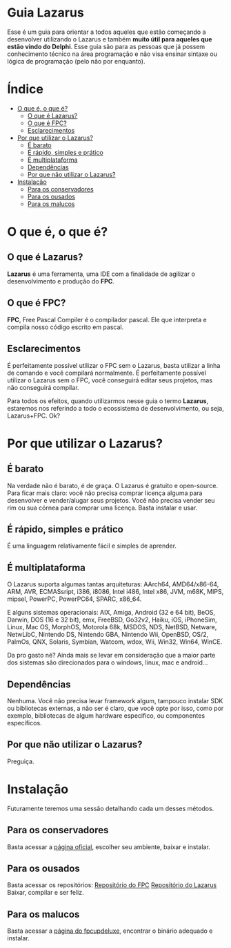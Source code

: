 # Guia Lazarus

Esse é um guia para orientar a todos aqueles que estão começando a desenvolver utilizando o Lazarus e também **muito útil para aqueles que estão vindo do Delphi**. Esse guia são para as pessoas que já possem conhecimento técnico na área programação e não visa ensinar sintaxe ou lógica de programação (pelo não por enquanto).

# Índice

- [O que é, o que é?](#O-que-&eacute;-o-que-&eacute;)
  * [O que é Lazarus?](#O-que-&eacute;-Lazarus)
  * [O que é FPC?](#O-que-&eacute;-FPC)
  * [Esclarecimentos](#Esclarecimentos)
- [Por que utilizar o Lazarus?](#Por-que-utilizar-o-Lazarus)
  * [É barato](#&Eacute;-barato)
  * [É rápido, simples e prático](#&Eacute;-r&aacute;pido-simples-e-pr&aacute;tico)
  * [É multiplataforma](#&Eacute;-multiplataforma)
  * [Dependências](#Depend&ecirc;ncias)
  * [Por que não utilizar o Lazarus?](#Por-que-n&atilde;o-utilizar-o-Lazarus)
- [Instalação](#Instala&ccedil;&atilde;o)
  * [Para os conservadores](#Para-os-conservadores)
  * [Para os ousados](#Para-os-ousados)
  * [Para os malucos](#Para-os-malucos)

# O que é, o que é?

## O que é Lazarus?
**Lazarus** é uma ferramenta, uma IDE com a finalidade de agilizar o desenvolvimento e produção do **FPC**. 

## O que é FPC?
**FPC**, Free Pascal Compiler é o compilador pascal. Ele que interpreta e compila nosso código escrito em pascal.

## Esclarecimentos
É perfeitamente possível utilizar o FPC sem o Lazarus, basta utilizar a linha de comando e você compilará normalmente. É perfeitamente possível utilizar o Lazarus sem o FPC, você conseguirá editar seus projetos, mas não conseguirá compilar. 

Para todos os efeitos, quando utilizarmos nesse guia o termo **Lazarus**, estaremos nos referindo a todo o ecossistema de desenvolvimento, ou seja, Lazarus+FPC. Ok?

# Por que utilizar o Lazarus?

## É barato
Na verdade não é barato, é de graça. O Lazarus é gratuito e open-source. Para ficar mais claro: você não precisa comprar licença alguma para desenvolver e vender/alugar seus projetos. Você não precisa vender seu rim ou sua córnea para comprar uma licença. Basta instalar e usar.

## É rápido, simples e prático
É uma linguagem relativamente fácil e simples de aprender.

## É multiplataforma
O Lazarus suporta algumas tantas arquiteturas: AArch64, AMD64/x86-64, ARM, AVR, ECMASsript, i386, i8086, Intel i486, Intel x86, JVM, m68K, MIPS, mipsel, PowerPC, PowerPC64, SPARC, x86_64.

E alguns sistemas operacionais: AIX, Amiga, Android (32 e 64 bit), BeOS, Darwin, DOS (16 e 32 bit), emx, FreeBSD, Go32v2, Haiku, iOS, iPhoneSim, Linux, Mac OS, MorphOS, Motorola 68k, MSDOS, NDS, NetBSD, Netware, NetwLibC, Nintendo DS, Nintendo GBA, Nintendo Wii, OpenBSD, OS/2, PalmOs, QNX, Solaris, Symbian, Watcom, wdox, Wii, Win32, Win64, WinCE.

Da pro gasto né? Ainda mais se levar em consideração que a maior parte dos sistemas são direcionados para o windows, linux, mac e android...

## Dependências
Nenhuma. Você não precisa levar framework algum, tampouco instalar SDK ou bibliotecas externas, a não ser é claro, que você opte por isso, como por exemplo, bibliotecas de algum hardware especifico, ou componentes específicos.

## Por que não utilizar o Lazarus?
Preguiça.

# Instalação

Futuramente teremos uma sessão detalhando cada um desses métodos.

## Para os conservadores
Basta acessar a [página oficial](https://freepascal.org/download.html), escolher seu ambiente, baixar e instalar.

## Para os ousados
Basta acessar os repositórios:
[Repositório do FPC](https://svn.freepascal.org/svn/fpc/trunk)
[Repositório do Lazarus](https://svn.freepascal.org/svn/lazarus/trunk)
Baixar, compilar e ser feliz.

## Para os malucos
Basta acessar a [página do fpcupdeluxe](https://github.com/LongDirtyAnimAlf/fpcupdeluxe), encontrar o binário adequado e instalar.